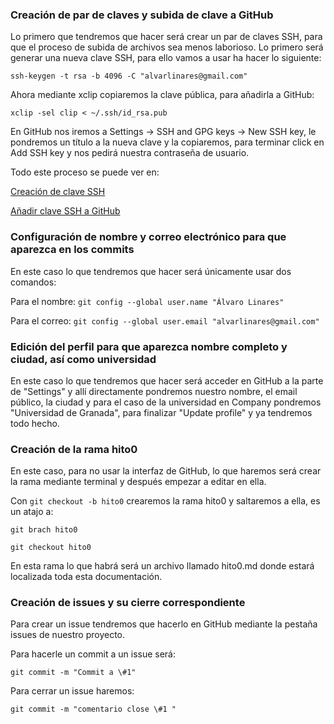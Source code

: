 ### Creación de par de claves y subida de clave a GitHub

Lo primero que tendremos que hacer será crear un par de claves SSH, para que el proceso de subida de archivos sea menos laborioso.
Lo primero será generar una nueva clave SSH, para ello vamos a usar ha hacer lo siguiente:

`ssh-keygen -t rsa -b 4096 -C "alvarlinares@gmail.com"`

Ahora mediante xclip copiaremos la clave pública, para añadirla a GitHub:

`xclip -sel clip < ~/.ssh/id_rsa.pub`

En GitHub nos iremos a Settings -> SSH and GPG keys -> New SSH key, le pondremos un título a la nueva clave y la copiaremos, para terminar click en Add SSH key y nos pedirá nuestra contraseña de usuario.

Todo este proceso se puede ver en:

[Creación de clave SSH](https://help.github.com/articles/generating-a-new-ssh-key-and-adding-it-to-the-ssh-agent/)

[Añadir clave SSH a GitHub](https://help.github.com/articles/adding-a-new-ssh-key-to-your-github-account/)


### Configuración de nombre y correo electrónico para que aparezca en los commits

En este caso lo que tendremos que hacer será únicamente usar dos comandos:

Para el nombre: `git config --global user.name "Álvaro Linares"`

Para el correo: `git config --global user.email "alvarlinares@gmail.com"`

### Edición del perfil para que aparezca nombre completo y ciudad, así como universidad

En este caso lo que tendremos que hacer será acceder en GitHub a la parte de "Settings" y allí directamente pondremos nuestro nombre, el email público, la ciudad y para el caso de la universidad en Company pondremos "Universidad de Granada", para finalizar "Update profile" y ya tendremos todo hecho.

### Creación de la rama hito0

En este caso, para no usar la interfaz de GitHub, lo que haremos será crear la rama mediante terminal y después empezar a editar en ella.

Con `git checkout -b hito0` crearemos la rama hito0 y saltaremos a ella, es un atajo a:
~~~
git brach hito0

git checkout hito0
~~~
En esta rama lo que habrá será un archivo llamado hito0.md donde estará localizada toda esta documentación.

### Creación de issues y su cierre correspondiente

Para crear un issue tendremos que hacerlo en GitHub mediante la pestaña issues de nuestro proyecto.

Para hacerle un commit a un issue será:

`git commit -m "Commit a \#1"`

Para cerrar un issue haremos:

`git commit -m "comentario close \#1 "`
